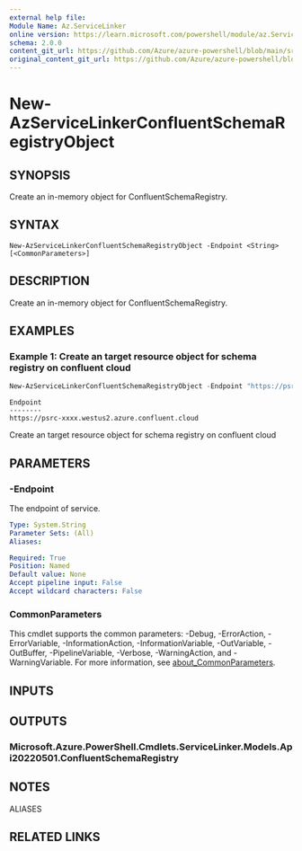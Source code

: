 ```yaml
---
external help file: 
Module Name: Az.ServiceLinker
online version: https://learn.microsoft.com/powershell/module/az.ServiceLinker/new-azservicelinkerconfluentschemaregistryobject
schema: 2.0.0
content_git_url: https://github.com/Azure/azure-powershell/blob/main/src/ServiceLinker/help/New-AzServiceLinkerConfluentSchemaRegistryObject.md
original_content_git_url: https://github.com/Azure/azure-powershell/blob/main/src/ServiceLinker/help/New-AzServiceLinkerConfluentSchemaRegistryObject.md
---
```


# New-AzServiceLinkerConfluentSchemaRegistryObject

## SYNOPSIS
Create an in-memory object for ConfluentSchemaRegistry.

## SYNTAX

```
New-AzServiceLinkerConfluentSchemaRegistryObject -Endpoint <String> [<CommonParameters>]
```

## DESCRIPTION
Create an in-memory object for ConfluentSchemaRegistry.

## EXAMPLES

### Example 1: Create an target resource object for schema registry on confluent cloud
```powershell
New-AzServiceLinkerConfluentSchemaRegistryObject -Endpoint "https://psrc-xxxx.westus2.azure.confluent.cloud"
```

```output
Endpoint
--------
https://psrc-xxxx.westus2.azure.confluent.cloud
```

Create an target resource object for schema registry on confluent cloud

## PARAMETERS

### -Endpoint
The endpoint of service.

```yaml
Type: System.String
Parameter Sets: (All)
Aliases:

Required: True
Position: Named
Default value: None
Accept pipeline input: False
Accept wildcard characters: False
```

### CommonParameters
This cmdlet supports the common parameters: -Debug, -ErrorAction, -ErrorVariable, -InformationAction, -InformationVariable, -OutVariable, -OutBuffer, -PipelineVariable, -Verbose, -WarningAction, and -WarningVariable. For more information, see [about_CommonParameters](http://go.microsoft.com/fwlink/?LinkID=113216).

## INPUTS

## OUTPUTS

### Microsoft.Azure.PowerShell.Cmdlets.ServiceLinker.Models.Api20220501.ConfluentSchemaRegistry

## NOTES

ALIASES

## RELATED LINKS

